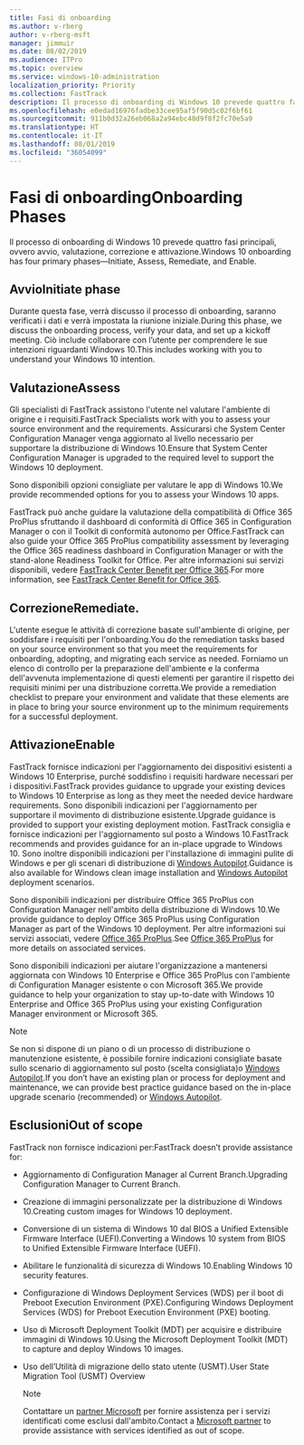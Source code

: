 ```yaml
---
title: Fasi di onboarding
ms.author: v-rberg
author: v-rberg-msft
manager: jimmuir
ms.date: 08/02/2019
ms.audience: ITPro
ms.topic: overview
ms.service: windows-10-administration
localization_priority: Priority
ms.collection: FastTrack
description: Il processo di onboarding di Windows 10 prevede quattro fasi principali, ovvero avvio, valutazione, correzione e attivazione.
ms.openlocfilehash: e0edad16976fadbe33cee95af5f90d5c02f6bf61
ms.sourcegitcommit: 911b0d32a26eb068a2a94ebc48d9f8f2fc70e5a9
ms.translationtype: HT
ms.contentlocale: it-IT
ms.lasthandoff: 08/01/2019
ms.locfileid: "36054099"
---
```

# <a name="onboarding-phases"></a><span data-ttu-id="9b897-103">Fasi di onboarding</span><span class="sxs-lookup"><span data-stu-id="9b897-103">Onboarding Phases</span></span>

<span data-ttu-id="9b897-104">Il processo di onboarding di Windows 10 prevede quattro fasi principali, ovvero avvio, valutazione, correzione e attivazione.</span><span class="sxs-lookup"><span data-stu-id="9b897-104">Windows 10 onboarding has four primary phases—Initiate, Assess, Remediate, and Enable.</span></span>

## <a name="initiate"></a><span data-ttu-id="9b897-105">Avvio</span><span class="sxs-lookup"><span data-stu-id="9b897-105">Initiate phase</span></span>

<span data-ttu-id="9b897-106">Durante questa fase, verrà discusso il processo di onboarding, saranno verificati i dati e verrà impostata la riunione iniziale.</span><span class="sxs-lookup"><span data-stu-id="9b897-106">During this phase, we discuss the onboarding process, verify your data, and set up a kickoff meeting.</span></span> <span data-ttu-id="9b897-107">Ciò include collaborare con l’utente per comprendere le sue intenzioni riguardanti Windows 10.</span><span class="sxs-lookup"><span data-stu-id="9b897-107">This includes working with you to understand your Windows 10 intention.</span></span>

## <a name="assess"></a><span data-ttu-id="9b897-108">Valutazione</span><span class="sxs-lookup"><span data-stu-id="9b897-108">Assess</span></span>

<span data-ttu-id="9b897-109">Gli specialisti di FastTrack assistono l'utente nel valutare l'ambiente di origine e i requisiti.</span><span class="sxs-lookup"><span data-stu-id="9b897-109">FastTrack Specialists work with you to assess your source environment and the requirements.</span></span> <span data-ttu-id="9b897-110">Assicurarsi che System Center Configuration Manager venga aggiornato al livello necessario per supportare la distribuzione di Windows 10.</span><span class="sxs-lookup"><span data-stu-id="9b897-110">Ensure that System Center Configuration Manager is upgraded to the required level to support the Windows 10 deployment.</span></span> 

<span data-ttu-id="9b897-111">Sono disponibili opzioni consigliate per valutare le app di Windows 10.</span><span class="sxs-lookup"><span data-stu-id="9b897-111">We provide recommended options for you to assess your Windows 10 apps.</span></span>

<span data-ttu-id="9b897-112">FastTrack può anche guidare la valutazione della compatibilità di Office 365 ProPlus sfruttando il dashboard di conformità di Office 365 in Configuration Manager o con il Toolkit di conformità autonomo per Office.</span><span class="sxs-lookup"><span data-stu-id="9b897-112">FastTrack can also guide your Office 365 ProPlus compatibility assessment by leveraging the Office 365 readiness dashboard in Configuration Manager or with the stand-alone Readiness Toolkit for Office.</span></span> <span data-ttu-id="9b897-113">Per altre informazioni sui servizi disponibili, vedere [FastTrack Center Benefit per Office 365](O365-fasttrack-benefit-for-office-365.md).</span><span class="sxs-lookup"><span data-stu-id="9b897-113">For more information, see [FastTrack Center Benefit for Office 365](O365-fasttrack-benefit-for-office-365.md).</span></span> 

## <a name="remediate"></a><span data-ttu-id="9b897-114">Correzione</span><span class="sxs-lookup"><span data-stu-id="9b897-114">Remediate.</span></span>

<span data-ttu-id="9b897-115">L'utente esegue le attività di correzione basate sull'ambiente di origine, per soddisfare i requisiti per l'onboarding.</span><span class="sxs-lookup"><span data-stu-id="9b897-115">You do the remediation tasks based on your source environment so that you meet the requirements for onboarding, adopting, and migrating each service as needed.</span></span> <span data-ttu-id="9b897-116">Forniamo un elenco di controllo per la preparazione dell'ambiente e la conferma dell'avvenuta implementazione di questi elementi per garantire il rispetto dei requisiti minimi per una distribuzione corretta.</span><span class="sxs-lookup"><span data-stu-id="9b897-116">We provide a remediation checklist to prepare your environment and validate that these elements are in place to bring your source environment up to the minimum requirements for a successful deployment.</span></span> 

## <a name="enable"></a><span data-ttu-id="9b897-117">Attivazione</span><span class="sxs-lookup"><span data-stu-id="9b897-117">Enable</span></span>

<span data-ttu-id="9b897-118">FastTrack fornisce indicazioni per l'aggiornamento dei dispositivi esistenti a Windows 10 Enterprise, purché soddisfino i requisiti hardware necessari per i dispositivi.</span><span class="sxs-lookup"><span data-stu-id="9b897-118">FastTrack provides guidance to upgrade your existing devices to Windows 10 Enterprise as long as they meet the needed device hardware requirements.</span></span> <span data-ttu-id="9b897-119">Sono disponibili indicazioni per l'aggiornamento per supportare il movimento di distribuzione esistente.</span><span class="sxs-lookup"><span data-stu-id="9b897-119">Upgrade guidance is provided to support your existing deployment motion.</span></span> <span data-ttu-id="9b897-120">FastTrack consiglia e fornisce indicazioni per l'aggiornamento sul posto a Windows 10.</span><span class="sxs-lookup"><span data-stu-id="9b897-120">FastTrack recommends and provides guidance for an in-place upgrade to Windows 10.</span></span> <span data-ttu-id="9b897-121">Sono inoltre disponibili indicazioni per l'installazione di immagini pulite di Windows e per gli scenari di distribuzione di [Windows Autopilot](EMS-onboarding-phases.md#windows-autopilot).</span><span class="sxs-lookup"><span data-stu-id="9b897-121">Guidance is also available for Windows clean image installation and [Windows Autopilot](EMS-onboarding-phases.md#windows-autopilot) deployment scenarios.</span></span> 

<span data-ttu-id="9b897-122">Sono disponibili indicazioni per distribuire Office 365 ProPlus con Configuration Manager nell'ambito della distribuzione di Windows 10.</span><span class="sxs-lookup"><span data-stu-id="9b897-122">We provide guidance to deploy Office 365 ProPlus using Configuration Manager as part of the Windows 10 deployment.</span></span> <span data-ttu-id="9b897-123">Per altre informazioni sui servizi associati, vedere [Office 365 ProPlus](O365-onboarding-and-migration.md#office-365-proplus).</span><span class="sxs-lookup"><span data-stu-id="9b897-123">See [Office 365 ProPlus](O365-onboarding-and-migration.md#office-365-proplus) for more details on associated services.</span></span>

<span data-ttu-id="9b897-124">Sono disponibili indicazioni per aiutare l'organizzazione a mantenersi aggiornata con Windows 10 Enterprise e Office 365 ProPlus con l'ambiente di Configuration Manager esistente o con Microsoft 365.</span><span class="sxs-lookup"><span data-stu-id="9b897-124">We provide guidance to help your organization to stay up-to-date with Windows 10 Enterprise and Office 365 ProPlus using your existing Configuration Manager environment or Microsoft 365.</span></span>

> [!NOTE]
> <span data-ttu-id="9b897-125">Se non si dispone di un piano o di un processo di distribuzione o manutenzione esistente, è possibile fornire indicazioni consigliate basate sullo scenario di aggiornamento sul posto (scelta consigliata)o [Windows Autopilot](EMS-onboarding-phases.md#windows-autopilot).</span><span class="sxs-lookup"><span data-stu-id="9b897-125">If you don’t have an existing plan or process for deployment and maintenance, we can provide best practice guidance based on the in-place upgrade scenario (recommended) or [Windows Autopilot](EMS-onboarding-phases.md#windows-autopilot).</span></span>

## <a name="out-of-scope"></a><span data-ttu-id="9b897-126">Esclusioni</span><span class="sxs-lookup"><span data-stu-id="9b897-126">Out of scope</span></span>

<span data-ttu-id="9b897-127">FastTrack non fornisce indicazioni per:</span><span class="sxs-lookup"><span data-stu-id="9b897-127">FastTrack doesn’t provide assistance for:</span></span>

- <span data-ttu-id="9b897-128">Aggiornamento di Configuration Manager al Current Branch.</span><span class="sxs-lookup"><span data-stu-id="9b897-128">Upgrading Configuration Manager to Current Branch.</span></span>
- <span data-ttu-id="9b897-129">Creazione di immagini personalizzate per la distribuzione di Windows 10.</span><span class="sxs-lookup"><span data-stu-id="9b897-129">Creating custom images for Windows 10 deployment.</span></span>
- <span data-ttu-id="9b897-130">Conversione di un sistema di Windows 10 dal BIOS a Unified Extensible Firmware Interface (UEFI).</span><span class="sxs-lookup"><span data-stu-id="9b897-130">Converting a Windows 10 system from BIOS to Unified Extensible Firmware Interface (UEFI).</span></span>
- <span data-ttu-id="9b897-131">Abilitare le funzionalità di sicurezza di Windows 10.</span><span class="sxs-lookup"><span data-stu-id="9b897-131">Enabling Windows 10 security features.</span></span> 
- <span data-ttu-id="9b897-132">Configurazione di Windows Deployment Services (WDS) per il boot di Preboot Execution Environment (PXE).</span><span class="sxs-lookup"><span data-stu-id="9b897-132">Configuring Windows Deployment Services (WDS) for Preboot Execution Environment (PXE) booting.</span></span>
- <span data-ttu-id="9b897-133">Uso di Microsoft Deployment Toolkit (MDT) per acquisire e distribuire immagini di Windows 10.</span><span class="sxs-lookup"><span data-stu-id="9b897-133">Using the Microsoft Deployment Toolkit (MDT) to capture and deploy Windows 10 images.</span></span>
- <span data-ttu-id="9b897-134">Uso dell’Utilità di migrazione dello stato utente (USMT).</span><span class="sxs-lookup"><span data-stu-id="9b897-134">User State Migration Tool (USMT) Overview</span></span>

  > [!NOTE]
  > <span data-ttu-id="9b897-135">Contattare un [partner Microsoft](https://go.microsoft.com/fwlink/?linkid=2080150) per fornire assistenza per i servizi identificati come esclusi dall'ambito.</span><span class="sxs-lookup"><span data-stu-id="9b897-135">Contact a [Microsoft partner](https://go.microsoft.com/fwlink/?linkid=2080150) to provide assistance with services identified as out of scope.</span></span>

 